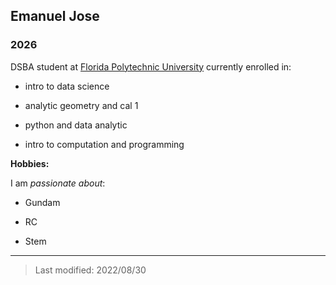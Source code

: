 ## Emanuel Jose 

### 2026 

DSBA student at [Florida Polytechnic University](https://www.floridapoly.edu) currently enrolled in: 

- intro to data science 

- analytic geometry and cal 1 

- python and data analytic  

- intro to computation and programming 

**Hobbies:**

I am _passionate about_: 

- Gundam 

- RC

- Stem 

***

> Last modified: 2022/08/30